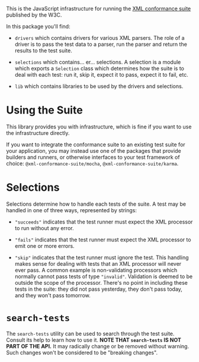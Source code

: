 This is the JavaScript infrastructure for running the [XML conformance
suite](https://www.w3.org/XML/Test/) published by the W3C.

In this package you'll find:

* ``drivers`` which contains drivers for various XML parsers. The role of a
  driver is to pass the test data to a parser, run the parser and return the
  results to the test suite.

* ``selections`` which contains... er... selections. A selection is a module
  which exports a ``Selection`` class which determines how the suite is to deal
  with each test: run it, skip it, expect it to pass, expect it to fail, etc.

* ``lib`` which contains libraries to be used by the drivers and selections.

Using the Suite
===============

This library provides you with infrastructure, which is fine if you want to use
the infrastructure directly.

If you want to integrate the conformance suite to an existing test suite for
your application, you may instead use one of the packages that provide builders
and runners, or otherwise interfaces to your test framework of choice:
``@xml-conformance-suite/mocha``, ``@xml-conformance-suite/karma``.

Selections
==========

Selections determine how to handle each tests of the suite. A test may
be handled in one of three ways, represented by strings:

- ``"succeeds"`` indicates that the test runner must expect the XML processor to
  run without any error.

- ``"fails"`` indicates that the test runner must expect the XML processor to
  emit one or more errors.

- ``"skip"`` indicates that the test runner must ignore the test. This handling
  makes sense for dealing with tests that an XML processor will never ever
  pass. A common example is non-validating processors which normally cannot pass
  tests of type ``"invalid"``. Validation is deemed to be outside the scope of
  the processor. There's no point in including these tests in the suite: they
  did not pass yesterday, they don't pass today, and they won't pass tomorrow.

``search-tests``
================

The ``search-tests`` utility can be used to search through the test
suite. Consult its help to learn how to use it. **NOTE THAT ``search-tests`` IS
NOT PART OF THE API.** It may radically change or be removed without
warning. Such changes won't be considered to be "breaking changes".
